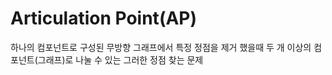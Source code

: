 # Articulation Point(AP)

하나의 컴포넌트로 구성된 무방향 그래프에서 특정 정점을 제거 했을때 
두 개 이상의 컴포넌트(그래프)로 나눌 수 있는 그러한 정점 찾는 문제
